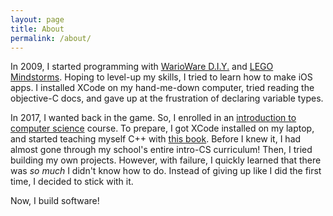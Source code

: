 ```yaml
---
layout: page
title: About
permalink: /about/
---
```


In 2009, I started programming with [WarioWare D.I.Y.](https://en.wikipedia.org/wiki/WarioWare_D.I.Y.) and [LEGO Mindstorms](https://en.wikipedia.org/wiki/Lego_Mindstorms). Hoping to level-up my skills, I tried to learn how to make iOS apps. I installed XCode on my hand-me-down computer, tried reading the objective-C docs, and gave up at the frustration of declaring variable types.

In 2017, I wanted back in the game. So, I enrolled in an [introduction to computer science](https://eecs183.org) course. To prepare, I got XCode installed on my laptop, and started teaching myself C++ with [this book](https://www.amazon.com/Programming-Principles-Practice-Using-C/dp/0321543726). Before I knew it, I had almost gone through my school's entire intro-CS curriculum! Then, I tried building my own projects. However, with failure, I quickly learned that there was *so much* I didn't know how to do. Instead of giving up like I did the first time, I decided to stick with it.

Now, I build software!
